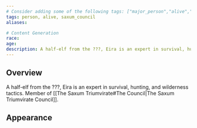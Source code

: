 ```yaml
---
# Consider adding some of the following tags: ["major_person","alive","dead"]
tags: person, alive, saxum_council
aliases:

# Content Generation
race:
age:
description: A half-elf from the ???, Eira is an expert in survival, hunting, and wilderness tactics.
---
```

## Overview
A half-elf from the ???, Eira is an expert in survival, hunting, and wilderness tactics. Member of [[The Saxum Triumvirate#The Council|The Saxum Triumvirate Council]].
## Appearance
